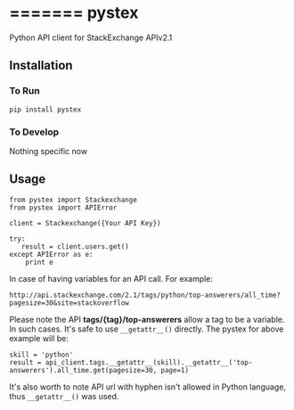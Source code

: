=======
pystex
=======

Python API client for StackExchange APIv2.1

## Installation

### To Run
    pip install pystex

### To Develop
Nothing specific now

## Usage

    from pystex import Stackexchange
    from pystex import APIError

    client = Stackexchange({Your API Key})

    try:
       result = client.users.get()
    except APIError as e:
        print e

In case of having variables for an API call. For example:

    http://api.stackexchange.com/2.1/tags/python/top-answerers/all_time?pagesize=30&site=stackoverflow

Please note the API **tags/{tag}/top-answerers** allow a tag to be a variable. In such cases. It's safe to use `__getattr__()` directly. The pystex for above example will be:

    skill = 'python'
    result = api_client.tags.__getattr__(skill).__getattr__('top-answerers').all_time.get(pagesize=30, page=1)

It's also worth to note API url with hyphen isn't allowed in Python language, thus `__getattr__()` was used.